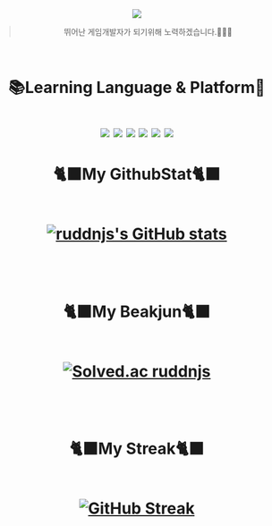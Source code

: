 <div align="center">
<img src="https://capsule-render.vercel.app/api?type=transparent&color=999999&height=120&text=ruddnjs's%20Github&animation=fadeIn&fontColor=febc71&fontSize=60" />



>뛰어난 게임개발자가 되기위해 노력하겠습니다.🦖🦖🦖
<br>


<h1> 📚Learning Language & Platform📖 
<br>
<br>
<img src="https://img.shields.io/badge/Git-F05032?style=flat&logo=git&logoColor=white"/>
<img src="https://img.shields.io/badge/Unity-#FFFFFF?style=flat&logo=unity&logoColor=white"/>
<img src="https://img.shields.io/badge/C++-00599C?style=flat&logo=cplusplus&logoColor=white"/>
<img src="https://img.shields.io/badge/Csharp-512BD4?style=flat&logo=csharp&logoColor=white"/>
<img src="https://img.shields.io/badge/VScode-007ACC?style=flat&logo=visualstudiocode&logoColor=white"/>
<img src="https://img.shields.io/badge/Github-181717?style=flat&logo=github&logoColor=white"/>
<br>
<h1> 🐈‍⬛My GithubStat🐈‍⬛
<br>
<br>


[![ruddnjs's GitHub stats](https://github-readme-stats.vercel.app/api?username=ruddnjs13)](https://github.com/anuraghazra/github-readme-stats)


<br>
<h1> 🐈‍⬛My Beakjun🐈‍⬛
<br>
<br>


[![Solved.ac
ruddnjs](http://mazassumnida.wtf/api/generate_badge?boj=ruddnjs13)](https://solved.ac/ruddnjs13)


<br>
<h1> 🐈‍⬛My Streak🐈‍⬛
<br>
<br>


[![GitHub Streak](https://streak-stats.demolab.com?user=ruddnjs13&theme=dark)](https://git.io/streak-stats)


<br>
</div>
<br>
